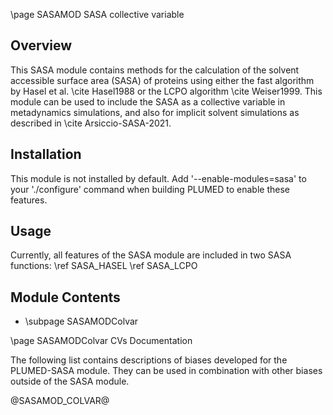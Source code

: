 \page SASAMOD SASA collective variable

<!-- 
description: Solvent Accessible Surface Area collective variable (SASA)
authors: Andrea Arsiccio
reference: \cite Hasel1988 \cite Weiser1999 \cite Arsiccio-SASA-2021 
-->

## Overview

This SASA module contains methods for the calculation of the solvent accessible surface area (SASA) of proteins using either the fast algorithm by Hasel et al. \cite Hasel1988 or the LCPO algorithm \cite Weiser1999. This module can be used to include the SASA as a collective variable in metadynamics simulations, and also for implicit solvent simulations as described in \cite Arsiccio-SASA-2021.

## Installation 
This module is not installed by default. Add '\-\-enable-modules=sasa' to your './configure' command when building PLUMED to enable these features.

## Usage
Currently, all features of the SASA module are included in two SASA functions: \ref SASA_HASEL \ref SASA_LCPO

## Module Contents
- \subpage SASAMODColvar

\page SASAMODColvar CVs Documentation

The following list contains descriptions of biases developed for the PLUMED-SASA module. They can be used in combination with other biases outside of the SASA module.

@SASAMOD_COLVAR@
